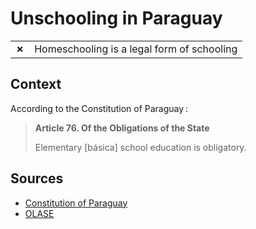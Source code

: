 # Unschooling in Paraguay
| | |
|-|-|
| __✗__ | Homeschooling is a legal form of schooling |

## Context

According to the Constitution of Paraguay :

> **Article 76. Of the Obligations of the State**
> 
> Elementary [básica] school education is obligatory.

## Sources

* [Constitution of Paraguay](https://www.constituteproject.org/constitution/Paraguay_2011.pdf)
* [OLASE](https://sinescuela.org/en:paraguay:inicio)
